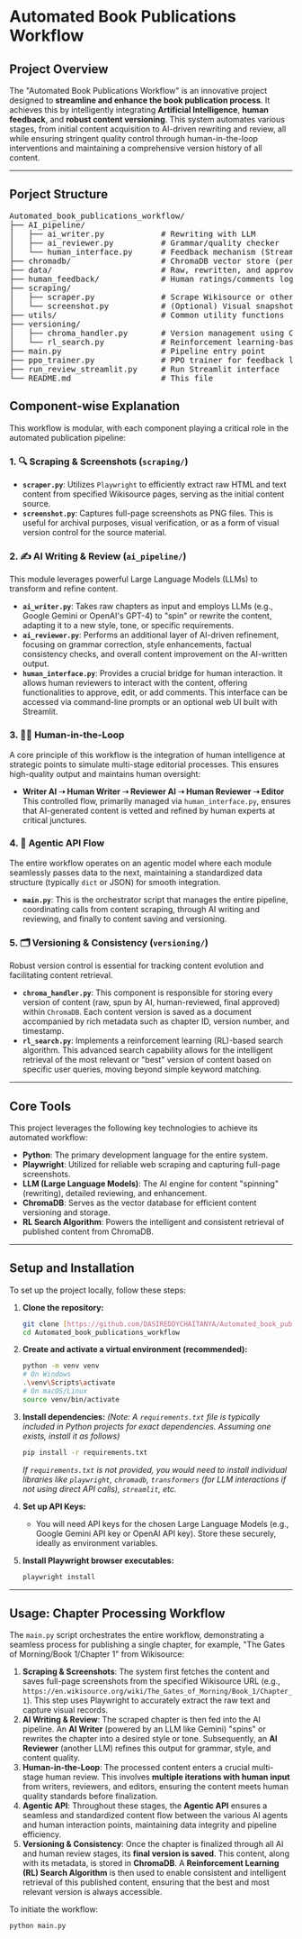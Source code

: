 # Automated Book Publications Workflow

## Project Overview

The "Automated Book Publications Workflow" is an innovative project designed to **streamline and enhance the book publication process**. It achieves this by intelligently integrating **Artificial Intelligence**, **human feedback**, and **robust content versioning**. This system automates various stages, from initial content acquisition to AI-driven rewriting and review, all while ensuring stringent quality control through human-in-the-loop interventions and maintaining a comprehensive version history of all content.

---
## Porject Structure
<pre>
Automated_book_publications_workflow/
├── AI_pipeline/
│   ├── ai_writer.py            # Rewriting with LLM
│   ├── ai_reviewer.py          # Grammar/quality checker
│   └── human_interface.py      # Feedback mechanism (Streamlit, etc.)
├── chromadb/                   # ChromaDB vector store (persisted files)
├── data/                       # Raw, rewritten, and approved content
├── human_feedback/             # Human ratings/comments logs
├── scraping/
│   ├── scraper.py              # Scrape Wikisource or other text
│   └── screenshot.py           # (Optional) Visual snapshot
├── utils/                      # Common utility functions
├── versioning/
│   ├── chroma_handler.py       # Version management using ChromaDB
│   └── rl_search.py            # Reinforcement learning-based retrieval
├── main.py                     # Pipeline entry point
├── ppo_trainer.py              # PPO trainer for feedback learning
├── run_review_streamlit.py     # Run Streamlit interface
└── README.md                   # This file
</pre>


## Component-wise Explanation

This workflow is modular, with each component playing a critical role in the automated publication pipeline:

### 1. 🔍 Scraping & Screenshots (`scraping/`)

* **`scraper.py`**: Utilizes `Playwright` to efficiently extract raw HTML and text content from specified Wikisource pages, serving as the initial content source.
* **`screenshot.py`**: Captures full-page screenshots as PNG files. This is useful for archival purposes, visual verification, or as a form of visual version control for the source material.

### 2. ✍️ AI Writing & Review (`ai_pipeline/`)

This module leverages powerful Large Language Models (LLMs) to transform and refine content.

* **`ai_writer.py`**: Takes raw chapters as input and employs LLMs (e.g., Google Gemini or OpenAI's GPT-4) to "spin" or rewrite the content, adapting it to a new style, tone, or specific requirements.
* **`ai_reviewer.py`**: Performs an additional layer of AI-driven refinement, focusing on grammar correction, style enhancements, factual consistency checks, and overall content improvement on the AI-written output.
* **`human_interface.py`**: Provides a crucial bridge for human interaction. It allows human reviewers to interact with the content, offering functionalities to approve, edit, or add comments. This interface can be accessed via command-line prompts or an optional web UI built with Streamlit.

### 3. 🧑‍💼 Human-in-the-Loop

A core principle of this workflow is the integration of human intelligence at strategic points to simulate multi-stage editorial processes. This ensures high-quality output and maintains human oversight:

* **Writer AI ➝ Human Writer ➝ Reviewer AI ➝ Human Reviewer ➝ Editor**
    This controlled flow, primarily managed via `human_interface.py`, ensures that AI-generated content is vetted and refined by human experts at critical junctures.

### 4. 📡 Agentic API Flow

The entire workflow operates on an agentic model where each module seamlessly passes data to the next, maintaining a standardized data structure (typically `dict` or JSON) for smooth integration.

* **`main.py`**: This is the orchestrator script that manages the entire pipeline, coordinating calls from content scraping, through AI writing and reviewing, and finally to content saving and versioning.

### 5. 🗂️ Versioning & Consistency (`versioning/`)

Robust version control is essential for tracking content evolution and facilitating content retrieval.

* **`chroma_handler.py`**: This component is responsible for storing every version of content (raw, spun by AI, human-reviewed, final approved) within `ChromaDB`. Each content version is saved as a document accompanied by rich metadata such as chapter ID, version number, and timestamp.
* **`rl_search.py`**: Implements a reinforcement learning (RL)-based search algorithm. This advanced search capability allows for the intelligent retrieval of the most relevant or "best" version of content based on specific user queries, moving beyond simple keyword matching.

---

## Core Tools

This project leverages the following key technologies to achieve its automated workflow:

* **Python**: The primary development language for the entire system.
* **Playwright**: Utilized for reliable web scraping and capturing full-page screenshots.
* **LLM (Large Language Models)**: The AI engine for content "spinning" (rewriting), detailed reviewing, and enhancement.
* **ChromaDB**: Serves as the vector database for efficient content versioning and storage.
* **RL Search Algorithm**: Powers the intelligent and consistent retrieval of published content from ChromaDB.

---

## Setup and Installation

To set up the project locally, follow these steps:

1.  **Clone the repository:**
    ```bash
    git clone [https://github.com/DASIREDDYCHAITANYA/Automated_book_publications_workflow.git](https://github.com/DASIREDDYCHAITANYA/Automated_book_publications_workflow.git)
    cd Automated_book_publications_workflow
    ```
2.  **Create and activate a virtual environment (recommended):**
    ```bash
    python -m venv venv
    # On Windows
    .\venv\Scripts\activate
    # On macOS/Linux
    source venv/bin/activate
    ```
3.  **Install dependencies:**
    *(Note: A `requirements.txt` file is typically included in Python projects for exact dependencies. Assuming one exists, install it as follows)*
    ```bash
    pip install -r requirements.txt
    ```
    *If `requirements.txt` is not provided, you would need to install individual libraries like `playwright`, `chromadb`, `transformers` (for LLM interactions if not using direct API calls), `streamlit`, etc.*

4.  **Set up API Keys:**
    * You will need API keys for the chosen Large Language Models (e.g., Google Gemini API key or OpenAI API key). Store these securely, ideally as environment variables.

5.  **Install Playwright browser executables:**
    ```bash
    playwright install
    ```

---

## Usage: Chapter Processing Workflow

The `main.py` script orchestrates the entire workflow, demonstrating a seamless process for publishing a single chapter, for example, "The Gates of Morning/Book 1/Chapter 1" from Wikisource:

1.  **Scraping & Screenshots**: The system first fetches the content and saves full-page screenshots from the specified Wikisource URL (e.g., `https://en.wikisource.org/wiki/The_Gates_of_Morning/Book_1/Chapter_1`). This step uses Playwright to accurately extract the raw text and capture visual records.
2.  **AI Writing & Review**: The scraped chapter is then fed into the AI pipeline. An **AI Writer** (powered by an LLM like Gemini) "spins" or rewrites the chapter into a desired style or tone. Subsequently, an **AI Reviewer** (another LLM) refines this output for grammar, style, and content quality.
3.  **Human-in-the-Loop**: The processed content enters a crucial multi-stage human review. This involves **multiple iterations with human input** from writers, reviewers, and editors, ensuring the content meets human quality standards before finalization.
4.  **Agentic API**: Throughout these stages, the **Agentic API** ensures a seamless and standardized content flow between the various AI agents and human interaction points, maintaining data integrity and pipeline efficiency.
5.  **Versioning & Consistency**: Once the chapter is finalized through all AI and human review stages, its **final version is saved**. This content, along with its metadata, is stored in **ChromaDB**. A **Reinforcement Learning (RL) Search Algorithm** is then used to enable consistent and intelligent retrieval of this published content, ensuring that the best and most relevant version is always accessible.

To initiate the workflow:

```bash
python main.py
